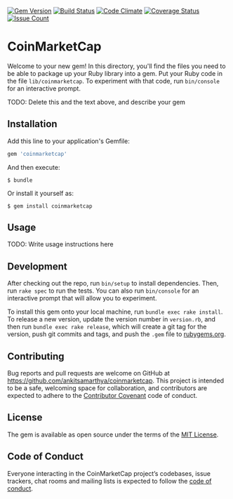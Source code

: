 [![Gem Version](https://badge.fury.io/rb/coinmarketcap.svg)](https://badge.fury.io/rb/coinmarketcap) [![Build Status](https://travis-ci.org/ankitsamarthya/coinmarketcap.svg?branch=master)](https://travis-ci.org/ankitsamarthya/coinmarketcap) [![Code Climate](https://codeclimate.com/github/ankitsamarthya/coinmarketcap/badges/gpa.svg)](https://codeclimate.com/github/ankitsamarthya/coinmarketcap) [![Coverage Status](https://coveralls.io/repos/github/ankitsamarthya/coinmarketcap/badge.svg?branch=master)](https://coveralls.io/github/ankitsamarthya/coinmarketcap?branch=master) [![Issue Count](https://codeclimate.com/github/ankitsamarthya/coinmarketcap/badges/issue_count.svg)](https://codeclimate.com/github/ankitsamarthya/coinmarketcap)

# CoinMarketCap

Welcome to your new gem! In this directory, you'll find the files you need to be able to package up your Ruby library into a gem. Put your Ruby code in the file `lib/coinmarketcap`. To experiment with that code, run `bin/console` for an interactive prompt.

TODO: Delete this and the text above, and describe your gem

## Installation

Add this line to your application's Gemfile:

```ruby
gem 'coinmarketcap'
```

And then execute:

    $ bundle

Or install it yourself as:

    $ gem install coinmarketcap

## Usage

TODO: Write usage instructions here

## Development

After checking out the repo, run `bin/setup` to install dependencies. Then, run `rake spec` to run the tests. You can also run `bin/console` for an interactive prompt that will allow you to experiment.

To install this gem onto your local machine, run `bundle exec rake install`. To release a new version, update the version number in `version.rb`, and then run `bundle exec rake release`, which will create a git tag for the version, push git commits and tags, and push the `.gem` file to [rubygems.org](https://rubygems.org).

## Contributing

Bug reports and pull requests are welcome on GitHub at https://github.com/ankitsamarthya/coinmarketcap. This project is intended to be a safe, welcoming space for collaboration, and contributors are expected to adhere to the [Contributor Covenant](http://contributor-covenant.org) code of conduct.

## License

The gem is available as open source under the terms of the [MIT License](http://opensource.org/licenses/MIT).

## Code of Conduct

Everyone interacting in the CoinMarketCap project’s codebases, issue trackers, chat rooms and mailing lists is expected to follow the [code of conduct](https://github.com/ankitsamarthya/coinmarketcap/blob/master/CODE_OF_CONDUCT.md).
